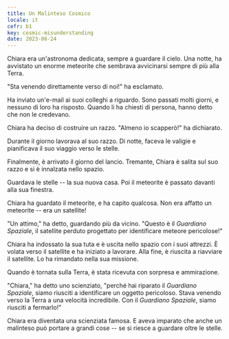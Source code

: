 ```yaml
---
title: Un Malinteso Cosmico
locale: it
cefr: b1
key: cosmic-misunderstanding
date: 2023-06-24
---
```


Chiara era un'astronoma dedicata, sempre a guardare il cielo. Una notte, ha avvistato un enorme meteorite che sembrava avvicinarsi sempre di più alla Terra.

"Sta venendo direttamente verso di noi!" ha esclamato.

Ha inviato un'e-mail ai suoi colleghi a riguardo. Sono passati molti giorni, e nessuno di loro ha risposto. Quando li ha chiesti di persona, hanno detto che non le credevano.

Chiara ha deciso di costruire un razzo. "Almeno io scapperò!" ha dichiarato.

Durante il giorno lavorava al suo razzo. Di notte, faceva le valigie e pianificava il suo viaggio verso le stelle.

Finalmente, è arrivato il giorno del lancio. Tremante, Chiara è salita sul suo razzo e si è innalzata nello spazio.

Guardava le stelle -- la sua nuova casa. Poi il meteorite è passato davanti alla sua finestra.

Chiara ha guardato il meteorite, e ha capito qualcosa. Non era affatto un meteorite -- era un satellite!

"Un attimo," ha detto, guardando più da vicino. "Questo è il *Guardiano Spaziale*, il satellite perduto progettato per identificare meteore pericolose!"

Chiara ha indossato la sua tuta e è uscita nello spazio con i suoi attrezzi. È volata verso il satellite e ha iniziato a lavorare. Alla fine, è riuscita a riavviare il satellite. Lo ha rimandato nella sua missione.

Quando è tornata sulla Terra, è stata ricevuta con sorpresa e ammirazione.

"Chiara," ha detto uno scienziato, "perché hai riparato il *Guardiano Spaziale*, siamo riusciti a identificare un oggetto pericoloso. Stava venendo verso la Terra a una velocità incredibile. Con il *Guardiano Spaziale*, siamo riusciti a fermarlo!"

Chiara era diventata una scienziata famosa. E aveva imparato che anche un malinteso può portare a grandi cose -- se si riesce a guardare oltre le stelle.
